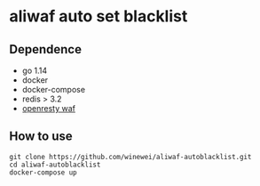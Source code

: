 # aliwaf auto set blacklist

## Dependence
- go 1.14
- docker
- docker-compose
- redis > 3.2
- [openresty waf](https://github.com/winewei/lua-waf)

## How to use
```shell script
git clone https://github.com/winewei/aliwaf-autoblacklist.git
cd aliwaf-autoblacklist
docker-compose up
```


